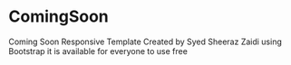# ComingSoon
Coming Soon Responsive Template Created by Syed Sheeraz Zaidi using Bootstrap it is available for everyone to use free 
